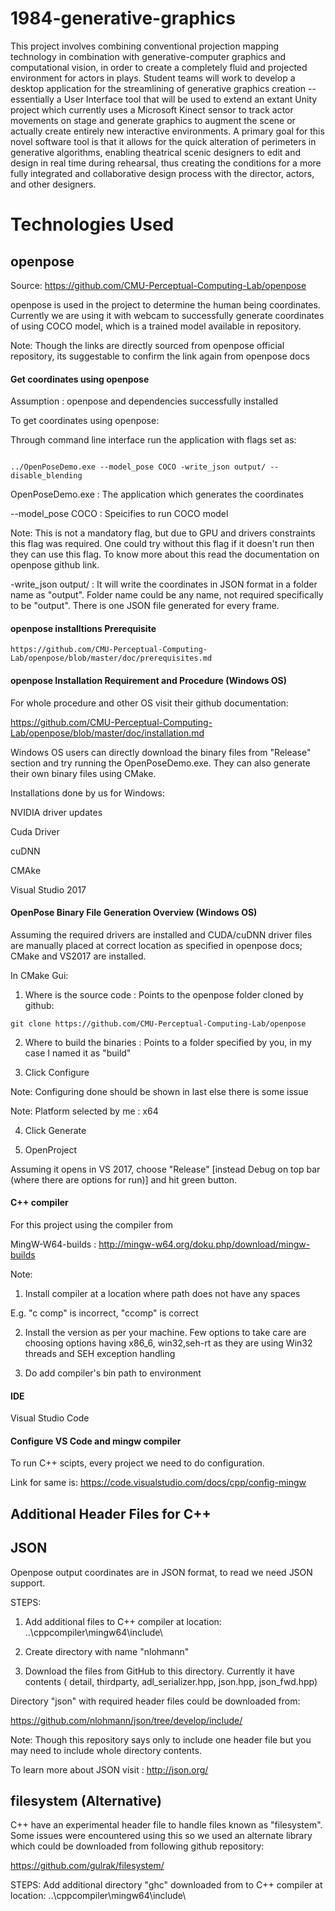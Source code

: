 # 1984-generative-graphics
This project involves combining conventional projection mapping technology in combination with generative-computer graphics and computational vision, in order to create a completely fluid and projected environment for actors in plays. Student teams will work to develop a desktop application for the streamlining of generative graphics creation -- essentially a User Interface tool that will be used to extend an extant Unity project which currently uses a Microsoft Kinect sensor to track actor movements on stage and generate graphics to augment the scene or actually create entirely new interactive environments. A primary goal for this novel software tool is that it allows for the quick alteration of perimeters in generative algorithms, enabling theatrical scenic designers to edit and design in real time during rehearsal, thus creating the conditions for a more fully integrated and collaborative design process with the director, actors, and other designers. 


# Technologies Used

## openpose

Source: https://github.com/CMU-Perceptual-Computing-Lab/openpose

openpose is used in the project to determine the human being coordinates. Currently we are using it with webcam to successfully generate coordinates of using COCO model, which is a trained model available in repository.

Note: Though the links are directly sourced from openpose official repository, its suggestable to confirm the link again from openpose docs

#### Get coordinates using openpose

Assumption : openpose and dependencies successfully installed

To get coordinates using openpose:

Through command line interface run the application with flags set as:


```

../OpenPoseDemo.exe --model_pose COCO -write_json output/ --disable_blending

```

OpenPoseDemo.exe : The application which generates the coordinates

--model_pose COCO : Speicifies to run COCO model

Note: This is not a mandatory flag, but due to GPU and drivers constraints this flag was required. One could try without this flag if it doesn't run then they can use this flag. To know more about this read the documentation on openpose github link.

-write_json output/ : It will write the coordinates in JSON format in a folder name as "output". Folder name could be any name, not required specifically to be "output". There is one JSON file generated for every frame.

#### openpose installtions Prerequisite

```
https://github.com/CMU-Perceptual-Computing-Lab/openpose/blob/master/doc/prerequisites.md
```


#### openpose Installation Requirement and Procedure (Windows OS)

For whole procedure and other OS visit their github documentation:

https://github.com/CMU-Perceptual-Computing-Lab/openpose/blob/master/doc/installation.md

Windows OS users can directly download the binary files from "Release" section and try running the OpenPoseDemo.exe. They can also generate their own binary files using CMake.

Installations done by us for Windows:

NVIDIA driver updates

Cuda Driver

cuDNN

CMAke

Visual Studio 2017


#### OpenPose Binary File Generation Overview (Windows OS)

Assuming the required drivers are installed and CUDA/cuDNN driver files are manually placed at correct location as specified in openpose docs; CMake and VS2017 are installed.

In CMake Gui:

1. Where is the source code : Points to the openpose folder cloned by github:

```
git clone https://github.com/CMU-Perceptual-Computing-Lab/openpose
```


2. Where to build the binaries : Points to a folder specified by you, in my case I named it as "build"

3. Click Configure

Note: Configuring done should be shown in last else there is some issue

Note: Platform selected by me : x64

4. Click Generate

5. OpenProject

Assuming it opens in VS 2017, choose "Release" [instead Debug on top bar (where there are options for run)] and hit green button.



#### C++ compiler

For this project using the compiler from

MingW-W64-builds : http://mingw-w64.org/doku.php/download/mingw-builds


Note: 


1. Install compiler at a location where path does not have any spaces 

E.g. "c comp" is incorrect, "ccomp" is correct


2. Install the version as per your machine. Few options to take care are choosing options having x86_6, win32,seh-rt as they are using Win32 threads and SEH exception handling


3. Do add compiler's bin path to environment


#### IDE 

Visual Studio Code


#### Configure VS Code and mingw compiler

To run C++ scipts, every project we need to do configuration. 

Link for same is: https://code.visualstudio.com/docs/cpp/config-mingw



## Additional Header Files for C++

## JSON

Openpose output coordinates are in JSON format, to read we need JSON support.


STEPS:
1. Add additional files to C++ compiler at location: ..\cppcompiler\mingw64\include\

2. Create directory with name "nlohmann"

3. Download the files from GitHub to this directory. Currently it have contents ( detail, thirdparty, adl_serializer.hpp, json.hpp, json_fwd.hpp)


Directory "json" with required header files could be downloaded from:

https://github.com/nlohmann/json/tree/develop/include/

Note: Though this repository says only to include one header file but you may need to include whole directory contents.


To learn more about JSON visit : http://json.org/


## filesystem (Alternative)

C++ have an experimental header file to handle files known as "filesystem". Some issues were encountered using this so we used an alternate library which could be downloaded from following github repository:

https://github.com/gulrak/filesystem/


STEPS:
Add additional directory "ghc" downloaded from to C++ compiler at location: ..\cppcompiler\mingw64\include\



